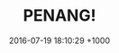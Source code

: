 ---
layout: post
title:  "PENANG!"
date:   2016-07-19 18:10:29 +1000
category: portfolio
summary: www.eatpenang.co.uk
description: Restaurant in Westfield London inspired by Malaysia&rsquo;s famous street markets
---